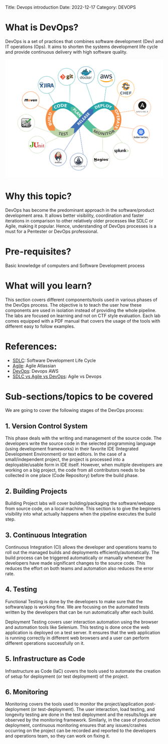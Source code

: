 Title: Devops introduction
Date: 2022-12-17 
Category: DEVOPS

# What is DevOps?

DevOps is a set of practices that combines software development (Dev) and IT operations (Ops). It aims to shorten the systems development life cycle and provide continuous delivery with high software quality.

![](https://raw.githubusercontent.com/ericuade/pythonblog/master/blog/images/devops.png)

# Why this topic?

DevOps has become the predominant approach in the software/product development area. It allows better visibility, coordination and faster iterations in comparison to other relatively older processes like SDLC or Agile, making it popular. Hence, understanding of DevOps processes is a must for a Pentester or DevOps professional. 

# Pre-requisites?

Basic knowledge of computers and Software Development process

# What will you learn?

This section covers different components/tools used in various phases of the DevOps process. The objective is to teach the user how these components are used in isolation instead of providing the whole pipeline. The labs are focused on learning and not on CTF style evaluation. Each lab comes equipped with a PDF manual that covers the usage of the tools with different easy to follow examples.

# References:

 - [SDLC](https://www.guru99.com/software-development-life-cycle-tutorial.html): Software Development Life Cycle 
 - [Agile](https://www.atlassian.com/agile): Agile Atlassian
 - [DevOps](https://aws.amazon.com/devops/what-is-devops/): Devops AWS
 - [SDLC vs Agile vs DevOps](https://victorops.com/blog/agile-vs-devops): Agile vs Devops

# Sub-sections/topics to be covered

We are going to cover the following stages of the DevOps process:

## 1. Version Control System

This phase deals with the writing and management of the source code. The developers write the source code in the selected programming language (using development frameworks) in their favorite IDE (Integrated Development Environment) or text editors. In the case of a small/independent project, the project is processed into a deployable/usable form in IDE itself. However, when multiple developers are working on a big project, the code from all contributors needs to be collected in one place (Code Repository) before the build phase.   

## 2. Building Projects

Building Project labs will cover building/packaging the software/webapp from source code, on a local machine. This section is to give the beginners visibility into what actually happens when the pipeline executes the build step.

## 3. Continuous Integration

Continuous Integration (CI) allows the developer and operations teams to roll out the managed builds and deployments efficiently/automatically. The build process can be triggered automatically or manually whenever the developers have made significant changes to the source code. This reduces the effort on both teams and automation also reduces the error rate.

## 4. Testing

Functional Testing is done by the developers to make sure that the software/app is working fine. We are focusing on the automated tests written by the developers that can be run automatically after each build.

Deployment Testing covers user interaction automation using the browser and automation tools like Selenium. This testing is done once the web application is deployed on a test server. It ensures that the web application is running correctly in different web browsers and a user can perform different operations successfully on it.

## 5. Infrastructure as Code

Infrastructure as Code (IaC) covers the tools used to automate the creation of setup for deployment (or test deployment) of the project. 

## 6. Monitoring

Monitoring covers the tools used to monitor the project/application post-deployment (or test-deployment). The user interaction, load testing, and longevity testing are done in the test deployment and the results/logs are observed by the monitoring framework. Similarly, in the case of production deployment, continuous monitoring ensures that any issues/crashes occurring on the project can be recorded and reported to the developers and operations team, so they can work on fixing it. 